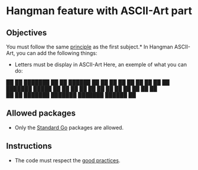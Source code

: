 # Hangman feature with ASCII-Art part

## Objectives

You must follow the same [principle](https://github.com/Lyon-Ynov-Campus/YTrack/tree/master/subjects/hangman/hangman-classic) as the first subject.*
In Hangman ASCII-Art, you can add the following things:
* Letters must be display in ASCII-Art
Here, an exemple of what you can do:

██   ██ ███████ ██      ██       ██████      ██ 
██   ██ ██      ██      ██      ██    ██     ██ 
███████ █████   ██      ██      ██    ██     ██ 
██   ██ ██      ██      ██      ██    ██        
██   ██ ███████ ███████ ███████  ██████      ██ 

## Allowed packages
* Only the [Standard Go](https://pkg.go.dev/std) packages are allowed.

## Instructions
* The code must respect the [good practices](https://public.01-edu.org/subjects/good-practices/).
